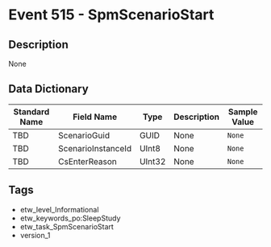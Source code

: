 # Event 515 - SpmScenarioStart

## Description
None

## Data Dictionary
|Standard Name|Field Name|Type|Description|Sample Value|
|---|---|---|---|---|
|TBD|ScenarioGuid|GUID|None|`None`|
|TBD|ScenarioInstanceId|UInt8|None|`None`|
|TBD|CsEnterReason|UInt32|None|`None`|

## Tags
* etw_level_Informational
* etw_keywords_po:SleepStudy
* etw_task_SpmScenarioStart
* version_1